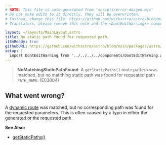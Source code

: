 ```yaml
---
# NOTE: This file is auto-generated from 'scripts/error-docgen.mjs'
# Do not make edits to it directly, they will be overwritten.
# Instead, change this file: https://github.com/withastro/astro/blob/main/packages/astro/src/core/errors/errors-data.ts
# Translators, please remove this note and the <DontEditWarning/> component.

layout: ~/layouts/MainLayout.astro
title: No static path found for requested path.
i18nReady: true
githubURL: https://github.com/withastro/astro/blob/main/packages/astro/src/core/errors/errors-data.ts
setup: |
  import DontEditWarning from '../../../../components/DontEditWarning.astro';
---
```


<DontEditWarning />


> **NoMatchingStaticPathFound**: A `getStaticPaths()` route pattern was matched, but no matching static path was found for requested path `PATH_NAME`. (E03004)

## What went wrong?
A [dynamic route](/en/core-concepts/routing/#dynamic-routes) was matched, but no corresponding path was found for the requested parameters. This is often caused by a typo in either the generated or the requested path.

**See Also:**
-  [getStaticPaths()](/en/reference/api-reference/#getstaticpaths)


